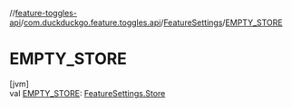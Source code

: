 //[feature-toggles-api](../../../index.md)/[com.duckduckgo.feature.toggles.api](../index.md)/[FeatureSettings](index.md)/[EMPTY_STORE](-e-m-p-t-y_-s-t-o-r-e.md)

# EMPTY_STORE

[jvm]\
val [EMPTY_STORE](-e-m-p-t-y_-s-t-o-r-e.md): [FeatureSettings.Store](-store/index.md)
